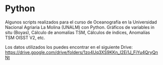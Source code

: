 # Python
Algunos scripts realizados para el curso de Oceanografía en la Universidad Nacional Agriaria La Molina (UNALM) 
con Python. 
Gráficos de variables in situ (Boyas), Cálculo de anomalías TSM, Cálculos de índices, Anomalías TSM OISST V2, etc.  

Los datos utilizados los puedes encontrar en el siguiente Drive: https://drive.google.com/drive/folders/1zo4Uq3XS9KKn_I2Ei1J_FiYu4QryQnNt

